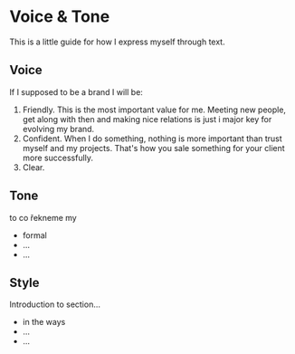 # Voice & Tone

This is a little guide for how I express myself through text.

## Voice

If I supposed to be a brand I will be:

1. Friendly. This is the most important value for me. Meeting new people, get along with then and making nice relations is just i major key for evolving my brand.
2. Confident. When I do something, nothing is more important than trust myself and my projects. That's how you sale something for your client more successfully.
3. Clear. 

## Tone

to co řekneme my

- formal
- …
- …

## Style

Introduction to section…

- in the ways
- …
- …
